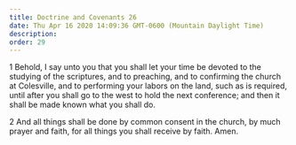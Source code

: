 ```yaml
---
title: Doctrine and Covenants 26
date: Thu Apr 16 2020 14:09:36 GMT-0600 (Mountain Daylight Time)
description: 
order: 29
---
```


<p>
  1 Behold, I say unto you that you shall let your time be devoted to the
  studying of the scriptures, and to preaching, and to confirming the church at
  Colesville, and to performing your labors on the land, such as is required,
  until after you shall go to the west to hold the next conference; and then it
  shall be made known what you shall do.
</p>
<p>
  2 And all things shall be done by common consent in the church, by much prayer
  and faith, for all things you shall receive by faith. Amen.
</p>
